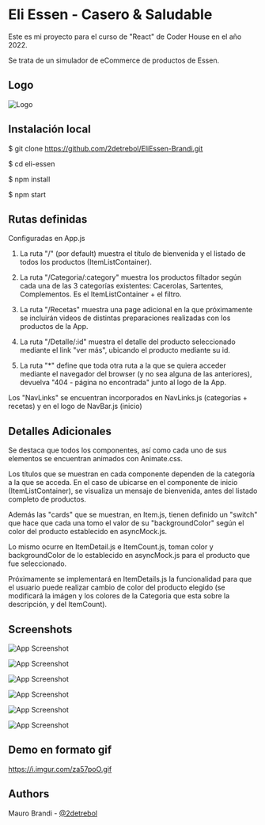 
# Eli Essen - Casero & Saludable

Este es mi proyecto para el curso de "React" de Coder House en el año 2022.

Se trata de un simulador de eCommerce de productos de Essen.





## Logo
![Logo](https://i.imgur.com/BirJ9jh.png)


## Instalación local

$ git clone https://github.com/2detrebol/EliEssen-Brandi.git

$ cd eli-essen

$ npm install

$ npm start


## Rutas definidas

Configuradas en App.js

1. La ruta "/" (por default) muestra el título de bienvenida y el listado de todos los productos (ItemListContainer).

2. La ruta "/Categoria/:category" muestra los productos filtador según cada una de las 3 categorías existentes: Cacerolas, Sartentes, Complementos. Es el ItemListContainer + el filtro.

3. La ruta "/Recetas" muestra una page adicional en la que próximamente se incluirán videos de distintas preparaciones realizadas con los productos de la App.

4. La ruta "/Detalle/:id" muestra el detalle del producto seleccionado mediante el link "ver más", ubicando el producto mediante su id.

5. La ruta "*" define que toda otra ruta a la que se quiera acceder mediante el navegador del browser (y no sea alguna de las anteriores), devuelva "404 - página no encontrada" junto al logo de la App.

Los "NavLinks" se encuentran incorporados en NavLinks.js (categorías + recetas) y en el logo de NavBar.js (inicio)





## Detalles Adicionales

Se destaca que todos los componentes, así como cada uno de sus elementos se encuentran animados con Animate.css.

Los títulos que se muestran en cada componente dependen de la categoría a la que se acceda. En el caso de ubicarse en el componente de inicio (ItemListContainer), se visualiza un mensaje de bienvenida, antes del listado completo de productos.

Además las "cards" que se muestran, en Item.js, tienen definido un "switch" que hace que cada una tomo el valor de su "backgroundColor" según el color del producto establecido en asyncMock.js.

Lo mismo ocurre en ItemDetail.js e ItemCount.js, toman color y backgroundColor de lo establecido en asyncMock.js para el producto que fue seleccionado.

Próximamente se implementará en ItemDetails.js la funcionalidad para que el usuario puede realizar cambio de color del producto elegido (se modificará la imágen y los colores de la Categoria que esta sobre la descripción, y del ItemCount).


## Screenshots

![App Screenshot](https://i.imgur.com/ESHW5kH.jpg)



![App Screenshot](https://i.imgur.com/NypyogX.jpg)



![App Screenshot](https://i.imgur.com/8pRHP1z.jpg)


![App Screenshot](https://i.imgur.com/9ljDqoF.jpg)


![App Screenshot](https://i.imgur.com/7jHhk6h.jpg)

![App Screenshot](https://i.imgur.com/G4Er4MV.jpg)




## Demo en formato gif

https://i.imgur.com/za57poO.gif


## Authors

Mauro Brandi - [@2detrebol](https://www.github.com/2detrebol)

